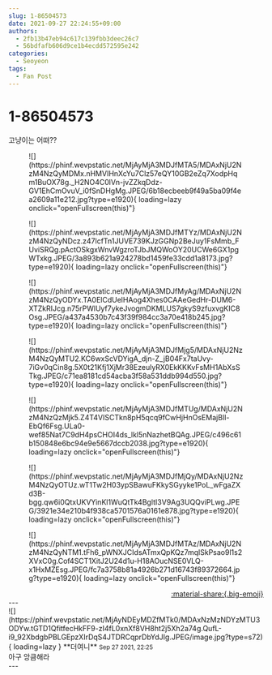 ```yaml
---
slug: 1-86504573
date: 2021-09-27 22:24:55+09:00
authors:
  - 2fb13b47eb94c617c139fbb3deec26c7
  - 56bdfafb606d9ce1b4ecdd572595e242
categories:
  - Seoyeon
tags:
  - Fan Post
---
```


# 1-86504573

<div class="post-container" markdown="1">
<div class="content-container md-sidebar__scrollwrap" markdown="1">

고냥이는 어뗘??
<figure markdown="1">
![](https://phinf.wevpstatic.net/MjAyMjA3MDJfMTA5/MDAxNjU2NzM4NzQyMDMx.nHMVIHnXcYu7Clz57eQY10GB2eZq7XodpHqm1BuOX78g._H2NO4C0lVn-jvZZkqDdz-GV1EhCmOvuV_i0fSnDHgMg.JPEG/6b18ecbeeb9f49a5ba09f4ea2609a11e212.jpg?type=e1920){ loading=lazy onclick="openFullscreen(this)"}
</figure>

<figure markdown="1">
![](https://phinf.wevpstatic.net/MjAyMjA3MDJfMTYz/MDAxNjU2NzM4NzQyNDcz.z47lcfTn1JUVE739KJzGGNp2BeJuy1FsMmb_FUviSRQg.pActOSkgxWnvWgzroTJbJMQWoOY20UCWe6GX1pgWTxkg.JPEG/3a893b621a924278bd1459fe33cdd1a8173.jpg?type=e1920){ loading=lazy onclick="openFullscreen(this)"}
</figure>

<figure markdown="1">
![](https://phinf.wevpstatic.net/MjAyMjA3MDJfMyAg/MDAxNjU2NzM4NzQyODYx.TA0ElCdUelHAog4Xhes0CAAeGedHr-DUM6-XTZkRIJcg.n75rPWlUyf7ykeJvogmDKMLUS7gkyS9zfuxvgKIC8Osg.JPEG/a437a4530b7c43f39f984cc3a70e418b245.jpg?type=e1920){ loading=lazy onclick="openFullscreen(this)"}
</figure>

<figure markdown="1">
![](https://phinf.wevpstatic.net/MjAyMjA3MDJfMjg5/MDAxNjU2NzM4NzQyMTU2.KC6wxScVDYigA_djn-Z_jB04Fx7taUvy-7iGv0qCin8g.5X0t21Kfj1XjMr38EzeulyRX0EkKKKvFsMH1AbXsSTkg.JPEG/c71ea8181cd54acba3f58a531ddb994d550.jpg?type=e1920){ loading=lazy onclick="openFullscreen(this)"}
</figure>

<figure markdown="1">
![](https://phinf.wevpstatic.net/MjAyMjA3MDJfMTUg/MDAxNjU2NzM4NzQzMjk5.Z4T4VISCTkn8pH5qcq9fCwHjHnOsEMajBIl-EbQf6Fsg.ULa0-wef85Nat7C9dH4psCHOI4ds_lkl5nNazhetBQAg.JPEG/c496c61b150848e6bc94e9e5667dccb2038.jpg?type=e1920){ loading=lazy onclick="openFullscreen(this)"}
</figure>

<figure markdown="1">
![](https://phinf.wevpstatic.net/MjAyMjA3MDJfMjQy/MDAxNjU2NzM4NzQyOTUz.wT1Tw2H03ypSBawuFKkySGyyke1PoL_wFgaZXd3B-bgg.qw6i0QtxUKVYinKl1WuQtTk4BgltI3V9Ag3UQQviPLwg.JPEG/3921e34e210b4f938ca5701576a0161e878.jpg?type=e1920){ loading=lazy onclick="openFullscreen(this)"}
</figure>

<figure markdown="1">
![](https://phinf.wevpstatic.net/MjAyMjA3MDJfMTAz/MDAxNjU2NzM4NzQyNTM1.tFh6_pWNXJCIdsATmxQpKQz7mqlSkPsao9l1s2XVxC0g.Cof4SCT1XitJ2U24d1u-H18AOucNSE0VLQ-x1HxMZEsg.JPEG/fc7a3758b81a4926b271d16743f89372664.jpg?type=e1920){ loading=lazy onclick="openFullscreen(this)"}
</figure>


</div>
</div>

<div style="text-align: right;" markdown="1">
<a href="https://weverse.io/fromis9/fanpost/1-86504573" style="text-align: right;">:material-share:{.big-emoji}</a>
</div>
---

<div class="comments-container md-sidebar__scrollwrap" markdown="1">
<div class="comment" markdown="1">
<div class='id-container' markdown="1">
![](https://phinf.wevpstatic.net/MjAyNDEyMDZfMTk0/MDAxNzMzNDYzMTU3ODYw.tGTD1QfitfecHkFF9-zI4fL0xnXf8VH8ht2j5Xh2a74g.QufL-i9_92XbdgbPBLGEpzXIrDqS4JTDRCqprDbYdJIg.JPEG/image.jpg?type=s72){ loading=lazy }
**<span class="artist">더여니</span>** <small>Sep 27 2021, 22:25</small><br>
</div>
<div class='comment-body' markdown="1">
아구 앙큼해라
</div>
</div>
</div>
---
